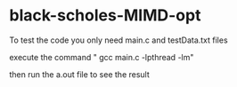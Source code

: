 # black-scholes-MIMD-opt
To test the code you only need main.c and testData.txt files

execute the command " gcc main.c  -lpthread -lm"

then run the a.out file to see the result
